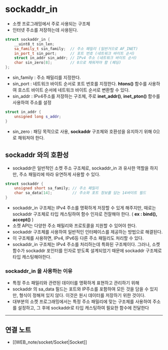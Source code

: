 # sockaddr_in
- 소켓 프로그래밍에서 주로 사용되는 구조체
- 인터넷 주소를 저장하는데 사용된다.
```cpp
struct sockaddr_in {
	__uint8_t sin_len;
	sa_family_t sin_family;  // 주소 패밀리 (일반거으로 AF_INET)
	in_port_t sin_port;      // 포트 번호 (네트워크 바이트 순서)
	struct in_addr sin_addr; // IPv4 주소 (네트워크 바이트 순서) 
	char sin_zero[8];        // 0으로 채워져야 함 (페딩)
};
```
- sin_family : 주소 패밀리를 지정한다.
- sin_port : 네트워크 바이트 순서로 포트 번호를 지정한다. **htons()** 함수를 사용하여 호스트 바이트 순서에 네트워크 바이트 순서로 변환할 수 있다.
- sin_addr : IPv4주소를 저장하는 구조체, 주로 **inet_addr()**, **inet_pton()** 함수를 사용하여 주소를 설정
```cpp
struct in_addr {
	unsigned long s_addr;
}
```
- sin_zero : 패딩 목적으로 사용, **sockaddr** 구조체와 호환성을 유지하기 위해 0으로 채워져야 한다.
## sockaddr 와의 호환성
- sockaddr은 일반적인 소켓 주소 구조체로, sockaddr_in 과 유사한 역할을 하지만, 주소 패밀리에 따라 유연하게 사용할 수 있다.
```cpp
struct sockaddr {
	unsigned short sa_family; // 주소 패밀리
	char sa_data[14];         // 주소와 포트 정보를 담는 14바이트 필드
}
```
- sockaddr_in 구조체는 IPv4 주소를 명확하게 저장할 수 있게 해주지만, 때로는 sockaddr 구조체로 타입 캐스팅하여 함수 인자로 전잘해야 한다. ( **ex : bind(), accept()** )
- 소켓 API는 다양한 주소 패밀리와 프로토콜을 지원할 수 있어야 한다.
- sockaddr 구조체를 사용하여 일반적인 인터페이스를 제공하는 방법으로 해결된다.
- 이 구조체를 사용하면, IPv4, IPv6등 다른 주소 패밀리도 처리할 수 있다.
- sockaddr_in 구조체는 IPv4 주소를 처리하는데 특화된 구조체이다. 그러나, 소켓함수가 sockaddr 포인터를 인자로 받도록 설계되었기 때문에 sockaddr 구조체로 타입 캐스팅해야한다.

### sockaddr_in 을 사용하는 이유
- 특정 주소 패밀리와 관련된 데이터를 명확하게 표현하고 관리하기 위해
- sockaddr 의 sa_data 필드는 포트와 IP주소를 포함하여 모든 것을 담을 수 있지만, 형식이 정해져 있지 않다. 이것은 원시 데이터를 저장하기 위한 것이다.
- 대부분의 소켓 프로그래밍에서는 특정 주소 패밀리에 맞는 구조체를 사용하여 주소를 설정하고, 그 후에 sockaddr로 타입 캐스팅하여 필요한 함수에 전달한다


---
## 연결 노트
- [[WEB_note/socket/Socket|Socket]]